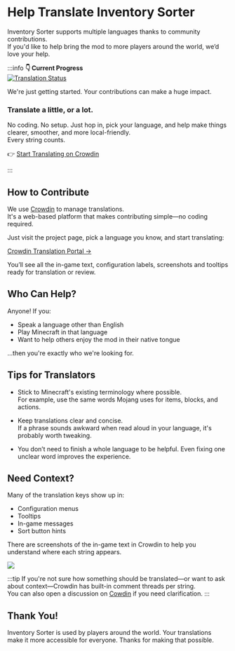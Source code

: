 # Help Translate Inventory Sorter

Inventory Sorter supports multiple languages thanks to community contributions.  
If you'd like to help bring the mod to more players around the world, we’d love your help.

:::info
**👇 Current Progress**  
[![Translation Status](https://badges.crowdin.net/inventory-sorter/localized.svg)](https://crowdin.com/project/inventory-sorter)

We're just getting started. Your contributions can make a huge impact.


### Translate a little, or a lot.

No coding. No setup. Just hop in, pick your language, and help make things clearer, smoother, and more local-friendly.  
Every string counts.

👉 [Start Translating on Crowdin](https://crowdin.com/project/inventory-sorter)

:::

## How to Contribute

We use [Crowdin](https://crowdin.com/project/inventory-sorter) to manage translations.  
It's a web-based platform that makes contributing simple—no coding required.

Just visit the project page, pick a language you know, and start translating:

[Crowdin Translation Portal →](https://crowdin.com/project/inventory-sorter)

You’ll see all the in-game text, configuration labels, screenshots and tooltips ready for translation or review.

## Who Can Help?

Anyone! If you:

- Speak a language other than English
- Play Minecraft in that language
- Want to help others enjoy the mod in their native tongue

…then you're exactly who we're looking for.

## Tips for Translators

- Stick to Minecraft's existing terminology where possible.  
  For example, use the same words Mojang uses for items, blocks, and actions.

- Keep translations clear and concise.  
  If a phrase sounds awkward when read aloud in your language, it's probably worth tweaking.

- You don’t need to finish a whole language to be helpful. Even fixing one unclear word improves the experience.

## Need Context?

Many of the translation keys show up in:

- Configuration menus
- Tooltips
- In-game messages
- Sort button hints

There are screenshots of the in-game text in Crowdin to help you understand where each string appears.

![](/img/translate/crowdin-context.png)

:::tip
If you're not sure how something should be translated—or want to ask about context—Crowdin has built-in comment threads per string.  
You can also open a discussion on [Cowdin](https://crowdin.com/project/inventory-sorter/discussions) if you need clarification.
:::

## Thank You!

Inventory Sorter is used by players around the world. Your translations make it more accessible for everyone.
Thanks for making that possible.
